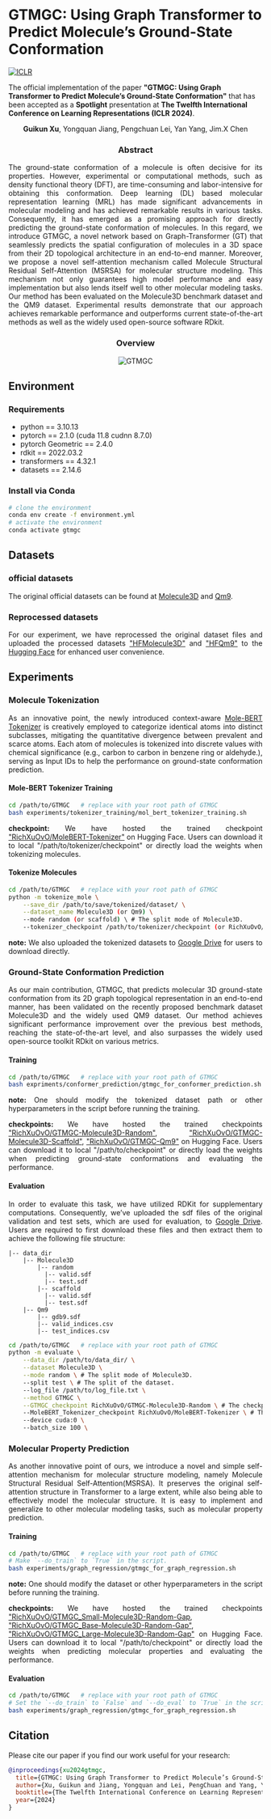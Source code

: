 # GTMGC: Using Graph Transformer to Predict Molecule’s Ground-State Conformation

<!-- 添加openreview的图标并转到链接 -->
[![ICLR](https://img.shields.io/badge/ICLR2024-Spotlight-yellow)](https://openreview.net/forum?id=F7QnIKlC1N&referrer=%5Bthe%20profile%20of%20Guikun%20Xu%5D(%2Fprofile%3Fid%3D~Guikun_Xu1))

The official implementation of the paper **"GTMGC: Using Graph Transformer to Predict Molecule’s Ground-State Conformation"** that has been accepted as a **Spotlight** presentation at **The Twelfth International Conference on Learning Representations (ICLR 2024)**.

<div align="center">

**Guikun Xu**, Yongquan Jiang, Pengchuan Lei, Yan Yang, Jim.X Chen

### Abstract

</div>

<div align="justify">

The ground-state conformation of a molecule is often decisive for its properties. However, experimental or computational methods, such as density functional theory (DFT), are time-consuming and labor-intensive for obtaining this conformation. Deep learning (DL) based molecular representation learning (MRL) has made significant advancements in molecular modeling and has achieved remarkable results in various tasks. Consequently, it has emerged as a promising approach for directly predicting the ground-state conformation of molecules. In this regard, we introduce GTMGC, a novel network based on Graph-Transformer (GT) that seamlessly predicts the spatial configuration of molecules in a 3D space from their 2D topological architecture in an end-to-end manner. Moreover, we propose a novel self-attention mechanism called Molecule Structural Residual Self-Attention (MSRSA) for molecular structure modeling. This mechanism not only guarantees high model performance and easy implementation but also lends itself well to other molecular modeling tasks. Our method has been evaluated on the Molecule3D benchmark dataset and the QM9 dataset. Experimental results demonstrate that our approach achieves remarkable performance and outperforms current state-of-the-art methods as well as the widely used open-source software RDkit.

<div align="center">

### Overview

![GTMGC](./assets/gtmgc_overview.png)

</div>

## Environment

### Requirements

* python == 3.10.13
* pytorch == 2.1.0 (cuda 11.8 cudnn 8.7.0)
* pytorch Geometric == 2.4.0
* rdkit == 2022.03.2
* transformers == 4.32.1
* datasets == 2.14.6

### Install via Conda

```bash
# clone the environment
conda env create -f environment.yml
# activate the environment
conda activate gtmgc
```

## Datasets


### official datasets 

The original official datasets can be found at [Molecule3D](https://github.com/divelab/MoleculeX/tree/molx/Molecule3D) and [Qm9](https://figshare.com/collections/Quantum_chemistry_structures_and_properties_of_134_kilo_molecules/978904).

### Reprocessed datasets

<!-- [![Static Badge](https://img.shields.io/badge/HFMolecule3D-8)](https://huggingface.co/datasets/RichXuOvO/HFMolecule3D)
[![Static Badge](https://img.shields.io/badge/HFQm9-8)](https://huggingface.co/datasets/RichXuOvO/HFQm9) -->

For our experiment, we have reprocessed the original dataset files and uploaded the processed datasets ["HFMolecule3D"](https://huggingface.co/datasets/RichXuOvO/HFMolecule3D) and ["HFQm9"](https://huggingface.co/datasets/RichXuOvO/HFQm9) to the [Hugging Face](https://huggingface.co/) for enhanced user convenience.

## Experiments

### Molecule Tokenization

As an innovative point, the newly introduced context-aware [Mole-BERT Tokenizer](https://openreview.net/forum?id=jevY-DtiZTR) is creatively employed to categorize identical atoms into distinct subclasses, mitigating the quantitative divergence between prevalent and scarce atoms. Each atom of molecules is tokenized into discrete values with chemical significance (e.g., carbon to carbon in benzene ring or aldehyde.), serving as Input IDs to help the performance on ground-state conformation prediction.

#### Mole-BERT Tokenizer Training

```bash
cd /path/to/GTMGC   # replace with your root path of GTMGC
bash experiments/tokenizer_training/mol_bert_tokenizer_training.sh
```

**checkpoint:** We have hosted the trained checkpoint ["RichXuOvO/MoleBERT-Tokenizer"](https://huggingface.co/RichXuOvO/MoleBERT-Tokenizer) on Hugging Face. Users can download it to local "/path/to/tokenizer/checkpoint" or directly load the weights when tokenizing molecules.

#### Tokenize Molecules

```bash
cd /path/to/GTMGC   # replace with your root path of GTMGC
python -m tokenize_mole \
    --save_dir /path/to/save/tokenized/dataset/ \
    --dataset_name Molecule3D (or Qm9) \
    --mode random (or scaffold) \ # The split mode of Molecule3D.
    --tokenizer_checkpoint /path/to/tokenizer/checkpoint (or RichXuOvO/MoleBERT-Tokenizer) \
```

**note:** We also uploaded the tokenized datasets to [Google Drive](https://drive.google.com/drive/folders/1ENnLjrk087aHzYRr3zg517Zx39CygPUL?usp=drive_link) for users to download directly.

### Ground-State Conformation Prediction

As our main contribution, GTMGC, that predicts molecular 3D ground-state conformation from its 2D graph topological representation in an end-to-end manner, has been validated on the recently proposed benchmark dataset Molecule3D and the widely used QM9 dataset. Our method achieves significant performance improvement over the previous best methods, reaching the state-of-the-art level, and also surpasses the widely used open-source toolkit RDkit on various metrics.
#### Training

```bash
cd /path/to/GTMGC   # replace with your root path of GTMGC
bash expriments/conformer_prediction/gtmgc_for_conformer_prediction.sh
```

**note:** One should modify the tokenized dataset path or other hyperparameters in the script before running the training.

**checkpoints:** We have hosted the trained checkpoints ["RichXuOvO/GTMGC-Molecule3D-Random"](https://huggingface.co/RichXuOvO/GTMGC-Molecule3D), ["RichXuOvO/GTMGC-Molecule3D-Scaffold"](https://huggingface.co/RichXuOvO/GTMGC-Molecule3D-Scaffold), ["RichXuOvO/GTMGC-Qm9"](https://huggingface.co/RichXuOvO/GTMGC-Qm9) on Hugging Face. Users can download it to local "/path/to/checkpoint" or directly load the weights when predicting ground-state conformations and evaluating the performance.

#### Evaluation

In order to evaluate this task, we have utilized RDKit for supplementary computations. Consequently, we’ve uploaded the sdf files of the original validation and test sets, which are used for evaluation, to [Google Drive](https://drive.google.com/drive/folders/1qwOiaowRkRWVfQWIXQ7HP1i3qiL55l69?usp=drive_link). Users are required to first download these files and then extract them to achieve the following file structure:

```
|-- data_dir
    |-- Molecule3D
        |-- random
          |-- valid.sdf
          |-- test.sdf
        |-- scaffold
          |-- valid.sdf
          |-- test.sdf
    |-- Qm9
        |-- gdb9.sdf
        |-- valid_indices.csv
        |-- test_indices.csv
```

```bash
cd /path/to/GTMGC   # replace with your root path of GTMGC
python -m evaluate \
    --data_dir /path/to/data_dir/ \
    --dataset Molecule3D \
    --mode random \ # The split mode of Molecule3D.
    --split test \ # The split of the dataset.
    --log_file /path/to/log_file.txt \
    --method GTMGC \
    --GTMGC_checkpoint RichXuOvO/GTMGC-Molecule3D-Random \ # The checkpoint of GTMGC.
    --MoleBERT_Tokenizer_checkpoint RichXuOvO/MoleBERT-Tokenizer \ # The checkpoint of MoleBERT Tokenizer.
    --device cuda:0 \ 
    --batch_size 100 \
```

### Molecular Property Prediction

As another innovative point of ours, we introduce a novel and simple self-attention mechanism for molecular structure modeling, namely Molecule Structural Residual Self-Attention(MSRSA). It preserves the original self-attention structure in Transformer to a large extent, while also being able to effectively model the molecular structure. It is easy to implement and generalize to other molecular modeling tasks, such as molecular property prediction.

#### Training

```bash
cd /path/to/GTMGC   # replace with your root path of GTMGC
# Make `--do_train` to `True` in the script.
bash experiments/graph_regression/gtmgc_for_graph_regression.sh 
```

**note:** One should modify the dataset or other hyperparameters in the script before running the training.

**checkpoints:** We have hosted the trained checkpoints ["RichXuOvO/GTMGC_Small-Molecule3D-Random-Gap](), ["RichXuOvO/GTMGC_Base-Molecule3D-Random-Gap"](), ["RichXuOvO/GTMGC_Large-Molecule3D-Random-Gap"]() on Hugging Face. Users can download it to local "/path/to/checkpoint" or directly load the weights when predicting molecular properties and evaluating the performance.

#### Evaluation

```bash
cd /path/to/GTMGC   # replace with your root path of GTMGC
# Set the `--do_train` to `False` and `--do_eval` to `True` in the script and `--evaluation_only_checkpoint` to the path of the checkpoint to be evaluated.
bash experiments/graph_regression/gtmgc_for_graph_regression.sh 
```

## Citation

Please cite our paper if you find our work useful for your research:

```bibtex
@inproceedings{xu2024gtmgc,
  title={GTMGC: Using Graph Transformer to Predict Molecule’s Ground-State Conformation},
  author={Xu, Guikun and Jiang, Yongquan and Lei, PengChuan and Yang, Yan and Chen, Jim},
  booktitle={The Twelfth International Conference on Learning Representations},
  year={2024}
}
```

